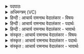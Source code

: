 <details><summary>पदपाठः</summary>

उ꣢त्। अ꣣ग्ने। भारत। द्युम꣢त्। अ꣡ज꣢꣯स्रेण। अ। ज꣣स्रेण। द꣡वि꣢꣯द्युतत्। शो꣡च꣢꣯। वि। भा꣣हि। अजर। अ। जर। १३८५।
</details>

<details><summary>अधिमन्त्रम् (VC)</summary>

- अग्निः
- भरद्वाजो बार्हस्पत्यः
- गायत्री
- षड्जः
</details>

<details><summary>हिन्दी : आचार्य रामनाथ वेदालंकार - विषयः</summary>

इस प्रकार परमेश्वर से प्रार्थना करके अब फिर जीवात्मा को उद्बोधन देते हैं।
</details>

<details><summary>हिन्दी : आचार्य रामनाथ वेदालंकार - पदार्थः</summary>

पदार्थान्वयभाषाः -  हे (भारत) शरीर का भरण-पोषण करनेवाले, (अजर) अविनाशी (अग्ने) जीवात्मन् ! तुम (द्युमत्) शोभनीय रूप से (अजस्रेण) अविच्छिन्न तेज से (दविद्युतत्) अतिशय चमकते हुए (उत् शोच) उत्साहित होओ, (वि भाहि) विशेष यशस्वी होओ ॥३॥
</details>

<details><summary>हिन्दी : आचार्य रामनाथ वेदालंकार - भावार्थः</summary>

भावार्थभाषाः -  मनुष्य का आत्मा जागरूक होकर मन,बुद्धि आदि का अधिष्ठातृत्व करता हुआ तेजस्वी,ब्रह्मवर्चस्वी होता हुआ अपनी कीर्ति फैलाये ॥३॥
</details>

<details><summary>संस्कृत : आचार्य रामनाथ वेदालंकार - विषयः</summary>

एवं परमेश्वरं संप्रार्थ्य पुनर्जीवात्मानमद्बोधयति।
</details>

<details><summary>संस्कृत : आचार्य रामनाथ वेदालंकार - पदार्थः</summary>

पदार्थान्वयभाषाः -  हे (भारत) देहस्य भरणपोषणकर्तः, (अजर) अविनश्वर (अग्ने) जीवात्मन् ! त्वम् (द्युमत्) शोभनीयं यथा स्यात्तथा (अजस्रेण) अविच्छिन्नेन तेजसा (दविद्युतत्) अतिशयेन द्योतमानः सन्।[दाधर्ति०। अ० ७।४।६५ इत्यनेन द्युतेर्यङ्लुगन्तस्य शतरि अभ्यासस्य संप्रसारणाभावः अत्वं विगागमश्च निपात्यते।] (उत् शोच) उत्साहितो भव, (वि भाहि) विशेषेण यशस्वी भव ॥३॥२
</details>

<details><summary>संस्कृत : आचार्य रामनाथ वेदालंकार - भावार्थः</summary>

भावार्थभाषाः -  मनुष्यस्यात्मा जागरूको भूत्वा मनोबुद्ध्यादीनधितिष्ठन् तेजस्वी ब्रह्मवर्चस्वी सन् स्वकीर्तिं प्रसारयेत् ॥३॥
</details>